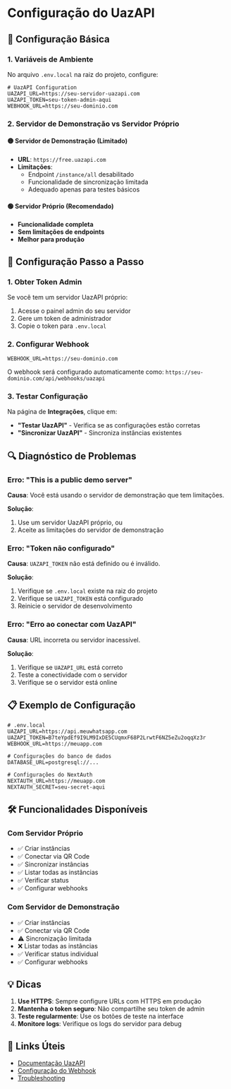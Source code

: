 # Configuração do UazAPI

## 🔧 Configuração Básica

### 1. Variáveis de Ambiente

No arquivo `.env.local` na raiz do projeto, configure:

```env
# UazAPI Configuration
UAZAPI_URL=https://seu-servidor-uazapi.com
UAZAPI_TOKEN=seu-token-admin-aqui
WEBHOOK_URL=https://seu-dominio.com
```

### 2. Servidor de Demonstração vs Servidor Próprio

#### 🟡 Servidor de Demonstração (Limitado)
- **URL**: `https://free.uazapi.com`
- **Limitações**:
  - Endpoint `/instance/all` desabilitado
  - Funcionalidade de sincronização limitada
  - Adequado apenas para testes básicos

#### 🟢 Servidor Próprio (Recomendado)
- **Funcionalidade completa**
- **Sem limitações de endpoints**
- **Melhor para produção**

## 🚀 Configuração Passo a Passo

### 1. Obter Token Admin

Se você tem um servidor UazAPI próprio:

1. Acesse o painel admin do seu servidor
2. Gere um token de administrador
3. Copie o token para `.env.local`

### 2. Configurar Webhook

```env
WEBHOOK_URL=https://seu-dominio.com
```

O webhook será configurado automaticamente como:
`https://seu-dominio.com/api/webhooks/uazapi`

### 3. Testar Configuração

Na página de **Integrações**, clique em:
- **"Testar UazAPI"** - Verifica se as configurações estão corretas
- **"Sincronizar UazAPI"** - Sincroniza instâncias existentes

## 🔍 Diagnóstico de Problemas

### Erro: "This is a public demo server"

**Causa**: Você está usando o servidor de demonstração que tem limitações.

**Solução**: 
1. Use um servidor UazAPI próprio, ou
2. Aceite as limitações do servidor de demonstração

### Erro: "Token não configurado"

**Causa**: `UAZAPI_TOKEN` não está definido ou é inválido.

**Solução**:
1. Verifique se `.env.local` existe na raiz do projeto
2. Verifique se `UAZAPI_TOKEN` está configurado
3. Reinicie o servidor de desenvolvimento

### Erro: "Erro ao conectar com UazAPI"

**Causa**: URL incorreta ou servidor inacessível.

**Solução**:
1. Verifique se `UAZAPI_URL` está correto
2. Teste a conectividade com o servidor
3. Verifique se o servidor está online

## 📋 Exemplo de Configuração

```env
# .env.local
UAZAPI_URL=https://api.meuwhatsapp.com
UAZAPI_TOKEN=B7teYpdEf9I9LM9IxDE5CUqmxF68P2LrwtF6NZ5eZu2oqqXz3r
WEBHOOK_URL=https://meuapp.com

# Configurações do banco de dados
DATABASE_URL=postgresql://...

# Configurações do NextAuth
NEXTAUTH_URL=https://meuapp.com
NEXTAUTH_SECRET=seu-secret-aqui
```

## 🛠️ Funcionalidades Disponíveis

### Com Servidor Próprio
- ✅ Criar instâncias
- ✅ Conectar via QR Code
- ✅ Sincronizar instâncias
- ✅ Listar todas as instâncias
- ✅ Verificar status
- ✅ Configurar webhooks

### Com Servidor de Demonstração
- ✅ Criar instâncias
- ✅ Conectar via QR Code
- ⚠️ Sincronização limitada
- ❌ Listar todas as instâncias
- ✅ Verificar status individual
- ✅ Configurar webhooks

## 💡 Dicas

1. **Use HTTPS**: Sempre configure URLs com HTTPS em produção
2. **Mantenha o token seguro**: Não compartilhe seu token de admin
3. **Teste regularmente**: Use os botões de teste na interface
4. **Monitore logs**: Verifique os logs do servidor para debug

## 🔗 Links Úteis

- [Documentação UazAPI](https://uazapi.com/docs)
- [Configuração do Webhook](./INTEGRACAO-UAZAPI.md)
- [Troubleshooting](./DESENVOLVIMENTO.md) 